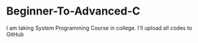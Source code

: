 # Beginner-To-Advanced-C
I am taking System Programming Course in college. I'll upload all codes to GitHub
